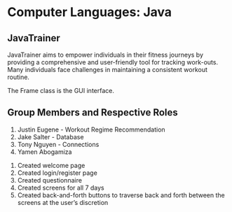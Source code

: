 <!--
This is the readme section.
Use this whenever possible to add or subtract
any information necessary for the full project,
such as project description. 

Here are some ideas to get you started and add to this comment section:

- 🔭 I’m currently working on ...
- 🌱 I’m currently learning ...
- 👯 I’m looking to collaborate on ...
- 🤔 I’m looking for help with ...
- 💬 Ask me about ...
-->

# Computer Languages: Java

## JavaTrainer

JavaTrainer aims to empower individuals in their fitness journeys by providing a comprehensive and user-friendly tool for tracking work-outs. Many individuals face challenges in maintaining a consistent workout routine.

The Frame class is the GUI interface.
## Group Members and Respective Roles

1. Justin Eugene - Workout Regime Recommendation
2. Jake Salter -  Database
3. Tony Nguyen - Connections
4. Yamen Abogamiza
   
  1) Created welcome page
  2) Created login/register page
  3) Created questionnaire
  4) Created screens for all 7 days
  5) Created back-and-forth buttons to traverse back
  and forth between the screens at the user’s discretion
